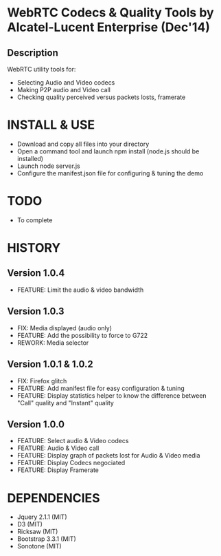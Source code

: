 # WebRTC Codecs & Quality Tools by Alcatel-Lucent Enterprise (Dec'14)

## Description

WebRTC utility tools for:
- Selecting Audio and Video codecs
- Making P2P audio and Video call
- Checking quality perceived versus packets losts, framerate 

# INSTALL & USE
- Download and copy all files into your directory
- Open a command tool and launch npm install (node.js should be installed)
- Launch node server.js
- Configure the manifest.json file for configuring & tuning the demo


# TODO
 - To complete


# HISTORY

## Version 1.0.4
 - FEATURE: Limit the audio & video bandwidth

## Version 1.0.3
 - FIX: Media displayed (audio only)
 - FEATURE: Add the possibility to force to G722
 - REWORK: Media selector

## Version 1.0.1 & 1.0.2
 - FIX: Firefox glitch
 - FEATURE: Add manifest file for easy configuration & tuning
 - FEATURE: Display statistics helper to know the difference between "Call" quality and "Instant" quality

## Version 1.0.0
 - FEATURE: Select audio & Video codecs
 - FEATURE: Audio & Video call
 - FEATURE: Display graph of packets lost for Audio & Video media
 - FEATURE: Display Codecs negociated
 - FEATURE: Display Framerate

# DEPENDENCIES
 - Jquery 2.1.1 (MIT)
 - D3 (MIT)
 - Ricksaw (MIT)
 - Bootstrap 3.3.1 (MIT)
 - Sonotone (MIT)